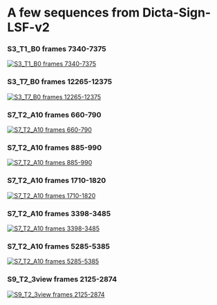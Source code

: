 # A few sequences from Dicta-Sign-LSF-v2

### S3_T1_B0 frames 7340-7375
[![S3_T1_B0 frames 7340-7375](https://img.youtube.com/vi/nrVO0d5Ehx8/0.jpg)](https://www.youtube.com/watch?v=nrVO0d5Ehx8)

### S3_T7_B0 frames 12265-12375
[![S3_T7_B0 frames 12265-12375](https://img.youtube.com/vi/klsos6gcCB8/0.jpg)](https://www.youtube.com/watch?v=klsos6gcCB8)

### S7_T2_A10 frames 660-790
[![S7_T2_A10 frames 660-790](https://img.youtube.com/vi/Zz94-JsISFw/0.jpg)](https://www.youtube.com/watch?v=Zz94-JsISFw)

### S7_T2_A10 frames 885-990
[![S7_T2_A10 frames 885-990](https://img.youtube.com/vi/R-xw_Uflr6U/0.jpg)](https://www.youtube.com/watch?v=R-xw_Uflr6U)

### S7_T2_A10 frames 1710-1820
[![S7_T2_A10 frames 1710-1820](https://img.youtube.com/vi/dCWnwHQaVIM/0.jpg)](https://www.youtube.com/watch?v=dCWnwHQaVIM)

### S7_T2_A10 frames 3398-3485
[![S7_T2_A10 frames 3398-3485](https://img.youtube.com/vi/DYFzHmiqvkY/0.jpg)](https://www.youtube.com/watch?v=DYFzHmiqvkY)

### S7_T2_A10 frames 5285-5385
[![S7_T2_A10 frames 5285-5385](https://img.youtube.com/vi/purfDE9ipiA/0.jpg)](https://www.youtube.com/watch?v=purfDE9ipiA)

### S9_T2_3view frames 2125-2874
[![S9_T2_3view frames 2125-2874](https://img.youtube.com/vi/F0zModvs0TE/0.jpg)](https://www.youtube.com/watch?v=F0zModvs0TE)
